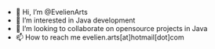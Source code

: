 - 👋 Hi, I’m @EvelienArts
- 👀 I’m interested in Java development
- 💞️ I’m looking to collaborate on opensource projects in Java
- 📫 How to reach me evelien.arts[at]hotmail[dot]com
